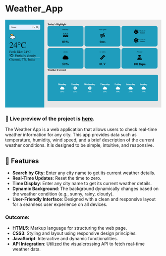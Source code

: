 
# Weather_App

![Preview](weather_app.png)
### 🔗 **Live preview** of the project is [here](https://gowtham6477.github.io/PRODIGY_WD_05_Weather_app/).
The Weather App is a web application that allows users to check real-time weather information for any city. This app provides data such as temperature, humidity, wind speed, and a brief description of the current weather conditions. It is designed to be simple, intuitive, and responsive.

## 🚀 Features

- **Search by City**: Enter any city name to get its current weather details.
- **Real-Time Updates**: Reset the time to zero.
- **Time Display**: Enter any city name to get its current weather details.
- **Dynamic Background**: The background dynamically changes based on the weather condition (e.g., sunny, rainy, cloudy).
- **User-Friendly Interface**: Designed with a clean and responsive layout for a seamless user experience on all devices.

### **Outcome:**
- **HTML5**: Markup language for structuring the web page.
- **CSS3**: Styling and layout using responsive design principles.
- **JavaScript**: Interactive and dynamic functionalities.
- **API Integration**: Utilized the visualcrossing API to fetch real-time weather data.
